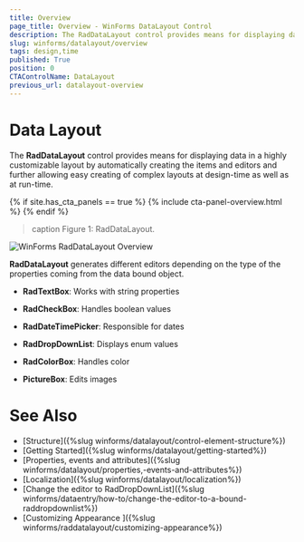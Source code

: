 ```yaml
---
title: Overview
page_title: Overview - WinForms DataLayout Control
description: The RadDataLayout control provides means for displaying data in a highly customizable layout by automatically creating the items and editors.
slug: winforms/datalayout/overview
tags: design,time
published: True
position: 0
CTAControlName: DataLayout
previous_url: datalayout-overview
---
```


# Data Layout

The __RadDataLayout__ control provides means for displaying data in a highly customizable layout by automatically creating the items and editors and further allowing easy creating of complex layouts at design-time as well as at run-time.

{% if site.has_cta_panels == true %}
{% include cta-panel-overview.html %}
{% endif %}
        
>caption Figure 1: RadDataLayout.

![WinForms RadDataLayout Overview](images/raddatalayout-overview001.png)

__RadDataLayout__ generates different editors depending on the type of the properties coming from the data bound object.
         
* __RadTextBox__: Works with string properties

* __RadCheckBox__: Handles boolean values

* __RadDateTimePicker__: Responsible for dates

* __RadDropDownList__: Displays enum values

* __RadColorBox__: Handles color

* __PictureBox__: Edits images

# See Also

 * [Structure]({%slug winforms/datalayout/control-element-structure%})
 * [Getting Started]({%slug winforms/datalayout/getting-started%})
 * [Properties, events and attributes]({%slug winforms/datalayout/properties,-events-and-attributes%})
 * [Localization]({%slug winforms/datalayout/localization%})
 * [Change the editor to RadDropDownList]({%slug  winforms/dataentry/how-to/change-the-editor-to-a-bound-raddropdownlist%})
 * [Customizing Appearance ]({%slug winforms/raddatalayout/customizing-appearance%})
